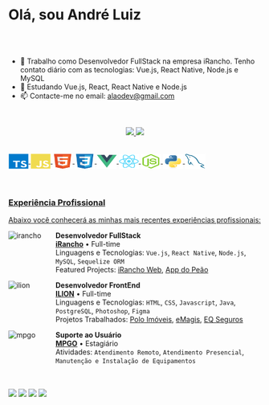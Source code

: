<h1>Olá, sou André Luiz</h1>

<br>
<br>

- 🔭 Trabalho como Desenvolvedor FullStack na empresa iRancho. Tenho contato diário com as tecnologias: Vue.js, React Native, Node.js e MySQL
- 🌱 Estudando Vue.js, React, React Native e Node.js
- 📫 Contacte-me no email: alaodev@gmail.com

<br>
<br>

<div align="center">
  <a href="https://github.com/Mateus-Batista12">
  <img height="250em" src="https://github-readme-stats.vercel.app/api?username=alaodev&show_icons=false&theme=dark&include_all_commits=true&count_private=true" />
  <img height="250em" src="https://github-readme-stats.vercel.app/api/top-langs/?username=alaodev&theme=dark" />
</div>

<br>
<br>
  
<div>
  <img align="center" alt="alaodev-typescript" height="30" width="40" src="https://raw.githubusercontent.com/devicons/devicon/master/icons/typescript/typescript-plain.svg">
  <img align="center" alt="alaodev-javascript" height="30" width="40" src="https://raw.githubusercontent.com/devicons/devicon/master/icons/javascript/javascript-plain.svg">
  <img align="center" alt="Mateus-HTML" height="30" width="40" src="https://raw.githubusercontent.com/devicons/devicon/master/icons/html5/html5-original.svg">
  <img align="center" alt="Mateus-CSS" height="30" width="40" src="https://raw.githubusercontent.com/devicons/devicon/master/icons/css3/css3-original.svg">
  <img align="center" alt="alaodev-vue" height="30" width="40" src="https://raw.githubusercontent.com/devicons/devicon/master/icons/vuejs/vuejs-original.svg">
  <img align="center" alt="alaodev-react" height="30" width="40" src="https://raw.githubusercontent.com/devicons/devicon/master/icons/react/react-original.svg">
  <img align="center" alt="alaodev-node" height="30" width="40" src="https://raw.githubusercontent.com/devicons/devicon/master/icons/nodejs/nodejs-original.svg">
  <img align="center" alt="alaodev-python" height="30" width="40" src="https://raw.githubusercontent.com/devicons/devicon/master/icons/python/python-original.svg">
  <img align="center" alt="alaodev-mysql" height="30" width="40" src="https://raw.githubusercontent.com/devicons/devicon/master/icons/mysql/mysql-original.svg">
</div>
  
<br/>
<br/>

### Experiência Profissional
Abaixo você conhecerá as minhas mais recentes experiências profissionais:

[<img align="left" height="94px" width="94px" alt="irancho" src="https://scontent.fgyn11-1.fna.fbcdn.net/v/t1.6435-9/47391911_1062668847268318_7566967033854689280_n.png?_nc_cat=106&ccb=1-5&_nc_sid=09cbfe&_nc_ohc=4tka--pXR40AX8gIqGB&_nc_ht=scontent.fgyn11-1.fna&oh=00_AT_azdVFfkADMKF-t1TAI80zjInlz85RSRghegJBEGrKyQ&oe=6264AAB0" />](https://www.spacex.com/)

**Desenvolvedor FullStack** \
[**iRancho**](https://www.irancho.com.br/) • Full-time \
Linguagens e Tecnologias: `Vue.js`, `React Native`, `Node.js`, `MySQL`, `Sequelize ORM`\
Featured Projects: [iRancho Web](https://app.irancho.com.br/), [App do Peão](https://play.google.com/store/apps/details?id=br.com.irancho.appdopeao)
<br/>
  
  
[<img align="left" height="94px" width="94px" alt="ilion" src="https://media-exp1.licdn.com/dms/image/C4E0BAQGAPXAJIw6_RQ/company-logo_200_200/0/1553538222383?e=2159024400&v=beta&t=9Bms1J9QB7UHAYPCmMGJwlYbvzYesefwK5v4VEQ4nX8"/>](https://ilion.com.br/)

**Desenvolvedor FrontEnd** \
[**ILION**](https://ilion.com.br/) • Full-time \
Linguagens e Tecnologias: `HTML`, `CSS`, `Javascript`, `Java`, `PostgreSQL`, `Photoshop`, `Figma`\
Projetos Trabalhados: [Polo Imóveis](http://www.poloimoveis.com.br/), [eMagis](https://www.emagis.com.br/home/), [EQ Seguros](https://www.eqseguros.com.br/)
<br/>

[<img align="left" height="94px" width="94px" alt="mpgo" src="https://encrypted-tbn0.gstatic.com/images?q=tbn:ANd9GcQwvJaS_DvjyUdHf0i-iMsyUj-DaAJ8OmDXEg&usqp=CAU" />](https://mpgo.mp.br/portal/)

**Suporte ao Usuário** \
[**MPGO**](https://mpgo.mp.br/portal) • Estagiário \
Atividades: `Atendimento Remoto`, `Atendimento Presencial`, `Manutenção e Instalação de Equipamentos`\
<br/>
<br/>
  
<div>
  <a href="mailto:alaodev@gmail.com"><img src="https://img.shields.io/badge/WhatsApp-25D366?style=for-the-badge&logo=whatsapp&logoColor=white"></a>
  <a href="mailto:alaodev@gmail.com"><img src="https://img.shields.io/badge/Telegram-2CA5E0?style=for-the-badge&logo=telegram&logoColor=white"></a>
  <a href="mailto:alaodev@gmail.com"><img src="https://img.shields.io/badge/Gmail-D14836?style=for-the-badge&logo=gmail&logoColor=white"></a>
  <a href="https://www.linkedin.com/in/alaodev/" target="_blank"><img src="https://img.shields.io/badge/-LinkedIn-%230077B5?style=for-the-badge&logo=linkedin&logoColor=white"></a>  
</div>
